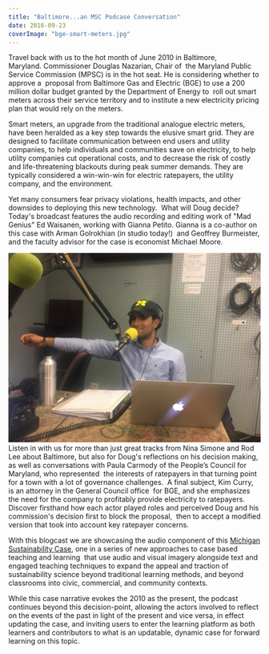 ```yaml
---
title: "Baltimore...an MSC Podcase Conversation"
date: 2016-09-23
coverImage: "bge-smart-meters.jpg"
---
```


Travel back with us to the hot month of June 2010 in Baltimore, Maryland. Commissioner Douglas Nazarian, Chair of  the Maryland Public Service Commission (MPSC) is in the hot seat. He is considering whether to approve a  proposal from Baltimore Gas and Electric (BGE) to use a 200 million dollar budget granted by the Department of Energy to  roll out smart meters across their service territory and to institute a new electricity pricing plan that would rely on the meters.

Smart meters, an upgrade from the traditional analogue electric meters, have been heralded as a key step towards the elusive smart grid. They are designed to facilitate communication between end users and utility companies, to help individuals and communities save on electricity, to help utility companies cut operational costs, and to decrease the risk of costly and life-threatening blackouts during peak summer demands. They are typically considered a win-win-win for electric ratepayers, the utility company, and the environment.

Yet many consumers fear privacy violations, health impacts, and other downsides to deploying this new technology.  What will Doug decide? Today's broadcast features the audio recording and editing work of "Mad Genius" Ed Waisanen, working with Gianna Petito. Gianna is a co-author on this case with Arman Golrokhian (in studio today!)  and Geoffrey Burmeister, and the faculty advisor for the case is economist Michael Moore.

[![img_4078](images/IMG_4078-1024x768.jpg)](http://www.hotinhere.us/wp-content/uploads/2016/09/IMG_4078.jpg)Listen in with us for more than just great tracks from Nina Simone and Rod Lee about Baltimore, but also for Doug's reflections on his decision making, as well as conversations with Paula Carmody of the People’s Council for Maryland, who represented  the interests of ratepayers in that turning point for a town with a lot of governance challenges.  A final subject, Kim Curry, is an attorney in the General Council office  for BGE, and she emphasizes the need for the company to profitably provide electricity to ratepayers. Discover firsthand how each actor played roles and perceived Doug and his commission's decision first to block the proposal,  then to accept a modified version that took into account key ratepayer concerns.

With this blogcast we are showcasing the audio component of this [Michigan Sustainability Case](http://learnmsc.org), one in a series of new approaches to case based teaching and learning  that use audio and visual imagery alongside text and engaged teaching techniques to expand the appeal and traction of sustainability science beyond traditional learning methods, and beyond classrooms into civic, commercial, and community contexts.  

While this case narrative evokes the 2010 as the present, the podcast continues beyond this decision-point, allowing the actors involved to reflect on the events of the past in light of the present and vice versa, in effect updating the case, and inviting users to enter the learning platform as both learners and contributors to what is an updatable, dynamic case for forward learning on this topic.
